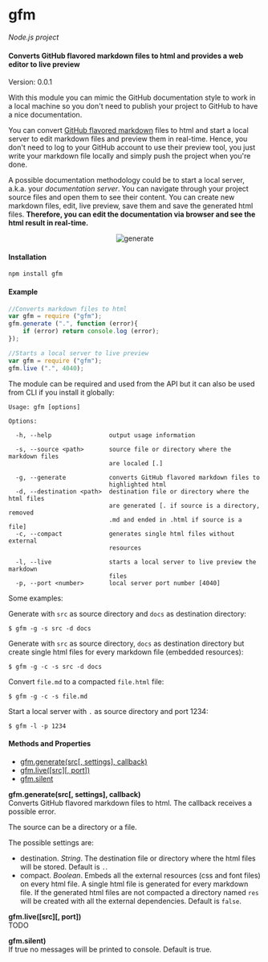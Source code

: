 gfm
===

_Node.js project_

#### Converts GitHub flavored markdown files to html and provides a web editor to live preview ####

Version: 0.0.1

With this module you can mimic the GitHub documentation style to work in a local machine so you don't need to publish your project to GitHub to have a nice documentation.

You can convert [GitHub flavored markdown](http://github.github.com/github-flavored-markdown/) files to html and start a local server to edit markdown files and preview them in real-time. Hence, you don't need to log to your GitHub account to use their preview tool, you just write your markdown file locally and simply push the project when you're done.

A possible documentation methodology could be to start a local server, a.k.a. your _documentation server_. You can navigate through your project source files and open them to see their content. You can create new markdown files, edit, live preview, save them and save the generated html files. __Therefore, you can edit the documentation via browser and see the html result in real-time.__

<p align="center">
	<img src="http://image.gxzone.com/images/2/5/2553ea0bb6e.png" alt="generate"/>
</p>

#### Installation ####

```
npm install gfm
```

#### Example ####

```javascript
//Converts markdown files to html
var gfm = require ("gfm");
gfm.generate (".", function (error){
	if (error) return console.log (error);
});
```

```javascript
//Starts a local server to live preview
var gfm = require ("gfm");
gfm.live (".", 4040);
```

The module can be required and used from the API but it can also be used from CLI if you install it globally:

```
Usage: gfm [options]

Options:

  -h, --help                output usage information

  -s, --source <path>       source file or directory where the markdown files
                            are localed [.]

  -g, --generate            converts GitHub flavored markdown files to
                            highlighted html
  -d, --destination <path>  destination file or directory where the html files
                            are generated [. if source is a directory, removed
                            .md and ended in .html if source is a file]
  -c, --compact             generates single html files without external
                            resources

  -l, --live                starts a local server to live preview the markdown
                            files
  -p, --port <number>       local server port number [4040]
```

Some examples:

Generate with `src` as source directory and `docs` as destination directory:

```
$ gfm -g -s src -d docs
```

Generate with `src` as source directory, `docs` as destination directory but create single html files for every markdown file (embedded resources):

```
$ gfm -g -c -s src -d docs
```

Convert `file.md` to a compacted `file.html` file:

```
$ gfm -g -c -s file.md
```

Start a local server with `.` as source directory and port 1234:

```
$ gfm -l -p 1234
```

#### Methods and Properties ####

- [gfm.generate(src[, settings], callback)](#generate)
- [gfm.live([src][, port])](#live)
- [gfm.silent](#silent)

<a name="generate"></a>
__gfm.generate(src[, settings], callback)__  
Converts GitHub flavored markdown files to html. The callback receives a possible error.

The source can be a directory or a file.

The possible settings are:
- destination. _String_. The destination file or directory where the html files will be stored. Default is `.`.
- compact. _Boolean_. Embeds all the external resources (css and font files) on every html file. A single html file is generated for every markdown file. If the generated html files are not compacted a directory named `res` will be created with all the external dependencies. Default is `false`.

<a name="live"></a>
__gfm.live([src][, port])__  
TODO

<a name="silent"></a>
__gfm.silent)__  
If true no messages will be printed to console. Default is true.